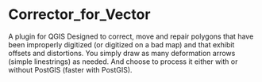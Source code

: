 # Corrector_for_Vector
A plugin for QGIS
Designed to correct, move and repair polygons that have been improperly digitized (or digitized on a bad map) and that exhibit offsets and distortions.
You simply draw as many deformation arrows (simple linestrings) as needed.
And choose to process it either with or without PostGIS (faster with PostGIS).
